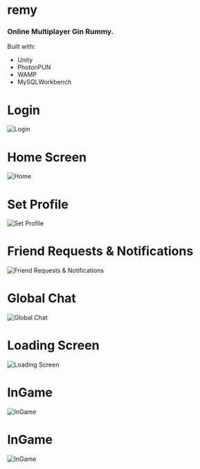 # remy

### Online Multiplayer Gin Rummy. 

Built with: 
* Unity 
* PhotonPUN
* WAMP
* MySQLWorkbench 

# Login
![Login](https://github.com/golubovicnenad/remy/blob/master/documents/Images/Login.png "Login")

# Home Screen
![Home](https://github.com/golubovicnenad/remy/blob/master/documents/Images/Home.png "Home")

# Set Profile
![Set Profile](https://github.com/golubovicnenad/remy/blob/master/documents/Images/Set%20Profile.png "Set Profile")

# Friend Requests & Notifications
![Friend Requests & Notifications](https://github.com/golubovicnenad/remy/blob/master/documents/Images/Notifications%20%26%20Friends%20Requests.png "Friend Requests & Notifications")

# Global Chat
![Global Chat](https://github.com/golubovicnenad/remy/blob/master/documents/Images/Global%20Chat.png "Global Chat")

# Loading Screen
![Loading Screen](https://github.com/golubovicnenad/remy/blob/master/documents/Images/Loading%20Screen.png "Loading Screen")

# InGame
![InGame](https://github.com/golubovicnenad/remy/blob/master/documents/Images/In-Game.png "InGame")

# InGame
![InGame](https://github.com/golubovicnenad/remy/blob/master/documents/Images/In-Game%202.png "InGame")


